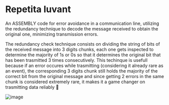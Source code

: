 # Repetita Iuvant
An ASSEMBLY code for error avoidance in a communication line, utilizing the redundancy technique to decode the message received to obtain the original one, minimizing transmission errors.

The redundancy check technique consists on dividing the string of bits of the received message into 3 digits chunks, each one gets inspected to determine the majority of 1s or 0s so that it determines the original bit that has been trasmitted 3 times consecutively.
This techinque is usefull because if an error occures while trasmitting (considering it already rare as an event), the corresponding 3 digits chunk still holds the majority of the correct bit from the original message and since getting 2 errors in the same chunk is considered extremely rare, it makes it a game changer on trasmitting data reliably 🤩

![image](https://github.com/user-attachments/assets/1b14a250-4275-48ce-a221-9378b832bb6e)

